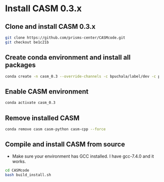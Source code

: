 # Install CASM 0.3.x
## Clone and install CASM 0.3.x
```bash
git clone https://github.com/prisms-center/CASMcode.git
git checkout be1c21b
```
## Create conda environment and install all packages
```bash
conda create -n casm_0.3 --override-channels -c bpuchala/label/dev -c prisms-center -c defaults -c conda-forge casm=0.3.dev269+gd07b42=condagcc_0 casm-boost=1.66.0=condagcc_0 casm-cpp=0.3.dev269+gd07b42=condagcc_0 casm-python=0.3.dev269+gd07b42=0 scikit-learn=0.21.2=py36hd81dba3_0 bokeh=1.2.0=py36_0 python=3.6.8=h0371630_0
```
## Enable CASM environment
```bash
conda activate casm_0.3
```
## Remove installed CASM
```bash
conda remove casm casm-python casm-cpp --force
```
## Compile and install CASM from source
- Make sure your environment has GCC installed. I have gcc-7.4.0 and it works.
```bash
cd CASMcode
bash build_install.sh
```
